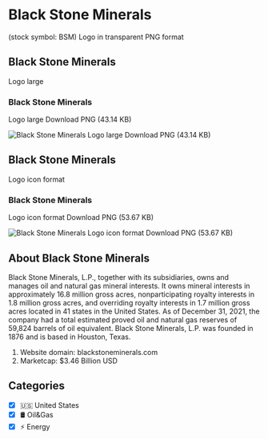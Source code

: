# Black Stone Minerals
 (stock symbol: BSM) Logo in transparent PNG format

## Black Stone Minerals
 Logo large

### Black Stone Minerals
 Logo large Download PNG (43.14 KB)

![Black Stone Minerals
 Logo large Download PNG (43.14 KB)](/img/orig/BSM_BIG-9c45fccd.png)

## Black Stone Minerals
 Logo icon format

### Black Stone Minerals
 Logo icon format Download PNG (53.67 KB)

![Black Stone Minerals
 Logo icon format Download PNG (53.67 KB)](/img/orig/BSM-fcc87131.png)

## About Black Stone Minerals


Black Stone Minerals, L.P., together with its subsidiaries, owns and manages oil and natural gas mineral interests. It owns mineral interests in approximately 16.8 million gross acres, nonparticipating royalty interests in 1.8 million gross acres, and overriding royalty interests in 1.7 million gross acres located in 41 states in the United States. As of December 31, 2021, the company had a total estimated proved oil and natural gas reserves of 59,824 barrels of oil equivalent. Black Stone Minerals, L.P. was founded in 1876 and is based in Houston, Texas.

1. Website domain: blackstoneminerals.com
2. Marketcap: $3.46 Billion USD


## Categories
- [x] 🇺🇸 United States
- [x] 🛢 Oil&Gas
- [x] ⚡ Energy
